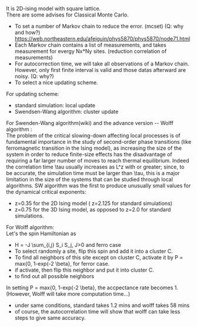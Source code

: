 It is 2D-ising model with square lattice.\
There are some advises for Classical Monte Carlo.
- To set a number of Markov chain to reduce the error. (mcset) (Q: why and how?) https://web.northeastern.edu/afeiguin/phys5870/phys5870/node71.html
- Each Markov chain contains a list of measurements, and takes measurement for evergy Nx*Ny sites. (reduction correlation of measurements)
- For autocorrection time, we will take all observations of a Markov chain. However, only first finite interval is valid and those datas afterward are noisy. (Q: why?)
- To select a nice updating scheme.

For updating scheme:
- standard simulation: local update
- Swendsen-Wang algorithm: cluster update

For Swenden-Wang algorithm(wiki) and the advance version -- Wolff algorithm :\
The problem of the critical slowing-down affecting local processes is of fundamental importance in the study of second-order phase transitions (like ferromagnetic transition in the Ising model), as increasing the size of the system in order to reduce finite-size effects has the disadvantage of requiring a far larger number of moves to reach thermal equilibrium. Indeed the correlation time \tau  usually increases as L^z with or greater; since, to be accurate, the simulation time must be larger than \tau, this is a major limitation in the size of the systems that can be studied through local algorithms. SW algorithm was the first to produce unusually small values for the dynamical critical exponents: 
- z=0.35 for the 2D Ising model (  z=2.125 for standard simulations)
- z=0.75 for the 3D Ising model, as opposed to z=2.0 for standard simulations.

For Wolff algorithm:\
Let's the spin Hamiltonian as
- H = -J \sum_{i,j} S_i S_j, J>0 and ferro case
- To select randomly a site, flip this spin and add it into a cluster C.
- To find all neighbors of this site except on cluster C, activate it by P = max{0, 1-exp(-2 \beta}, for ferror case.
- if activate, then flip this neighbor and put it into cluster C.
- to find out all possible neighbors

In setting P = max{0, 1-exp(-2 \beta}, the accpectance rate becomes 1.(However, Wolff will take more computation time...)
- under same conditions, standard takes 1.2 mins and wolff takes 58 mins
- of course, the autocorrelation time will show that wolff can take less steps to give same accuracy.
